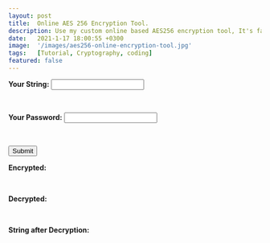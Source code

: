 ```yaml
---
layout: post
title:  Online AES 256 Encryption Tool.
description: Use my custom online based AES256 encryption tool, It's fast and easy!
date:   2021-1-17 18:00:55 +0300
image:  '/images/aes256-online-encryption-tool.jpg'
tags:   [Tutorial, Cryptography, coding]
featured: false
---
```


<strong><label>Your String:</label></strong>
<input type="text" id="demo0"></input>

  <br>

<strong><label>Your Password:</label></strong>
<input type="text" id="demo"></input>

  <br>

<input type="submit" onclick="submitDetails();"></input>

<strong><label>Encrypted:</label></strong>
<span id="demo1"></span>

  <br>

<strong><label>Decrypted:</label></strong>
<span id="demo2"></span>

  <br>

<strong><label>String after Decryption:</label></strong>
<span id="demo3"></span>

  <br>

<script src="https://cdnjs.cloudflare.com/ajax/libs/crypto-js/3.1.2/rollups/aes.js"></script>
<script>

function submitDetails() {

    var myString = document.getElementById("demo0").value;
    var myPassword = document.getElementById("demo").value;

    var encrypted = CryptoJS.AES.encrypt(myString, myPassword);
    var decrypted = CryptoJS.AES.decrypt(encrypted, myPassword);
    document.getElementById("demo").innerHTML = myPass;
    document.getElementById("demo0").innerHTML = myString; 
    document.getElementById("demo1").innerHTML = encrypted;
    document.getElementById("demo2").innerHTML = decrypted;
    document.getElementById("demo3").innerHTML = decrypted.toString(CryptoJS.enc.Utf8);

}

</script>

